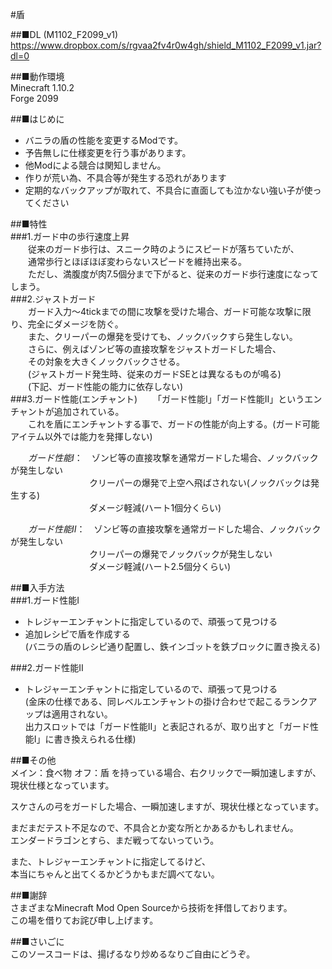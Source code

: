 #盾

##■DL (M1102_F2099_v1)<br>
https://www.dropbox.com/s/rgvaa2fv4r0w4gh/shield_M1102_F2099_v1.jar?dl=0<br>

##■動作環境<br>
Minecraft 1.10.2<br>
Forge 2099<br>

##■はじめに<br>
* バニラの盾の性能を変更するModです。
* 予告無しに仕様変更を行う事があります。
* 他Modによる競合は関知しません。
* 作りが荒い為、不具合等が発生する恐れがあります
* 定期的なバックアップが取れて、不具合に直面しても泣かない強い子が使ってください<br>

##■特性<br>
###1.ガード中の歩行速度上昇<br>
　　従来のガード歩行は、スニーク時のようにスピードが落ちていたが、<br>
　　通常歩行とほぼほぼ変わらないスピードを維持出来る。<br>
　　ただし、満腹度が肉7.5個分まで下がると、従来のガード歩行速度になってしまう。<br>
###2.ジャストガード<br>
　　ガード入力～4tickまでの間に攻撃を受けた場合、ガード可能な攻撃に限り、完全にダメージを防ぐ。<br>
　　また、クリーパーの爆発を受けても、ノックバックすら発生しない。<br>
　　さらに、例えばゾンビ等の直接攻撃をジャストガードした場合、<br>
　　その対象を大きくノックバックさせる。<br>
　　(ジャストガード発生時、従来のガードSEとは異なるものが鳴る)<br>
　　(下記、ガード性能の能力に依存しない)<br>
###3.ガード性能(エンチャント)
　　「ガード性能Ⅰ」「ガード性能Ⅱ」というエンチャントが追加されている。<br>
　　これを盾にエンチャントする事で、ガードの性能が向上する。(ガード可能アイテム以外では能力を発揮しない)<br>

　　*ガード性能Ⅰ*：　ゾンビ等の直接攻撃を通常ガードした場合、ノックバックが発生しない<br>
　　　　　　　　　クリーパーの爆発で上空へ飛ばされない(ノックバックは発生する)<br>
　　　　　　　　　ダメージ軽減(ハート1個分くらい)<br>

　　*ガード性能Ⅱ*：　ゾンビ等の直接攻撃を通常ガードした場合、ノックバックが発生しない<br>
　　　　　　　　　クリーパーの爆発でノックバックが発生しない<br>
　　　　　　　　　ダメージ軽減(ハート2.5個分くらい)<br>

##■入手方法<br>
###1.ガード性能Ⅰ<br>
* トレジャーエンチャントに指定しているので、頑張って見つける 
* 追加レシピで盾を作成する<br>
(バニラの盾のレシピ通り配置し、鉄インゴットを鉄ブロックに置き換える)<br>

###2.ガード性能Ⅱ<br>
* トレジャーエンチャントに指定しているので、頑張って見つける<br>
(金床の仕様である、同レベルエンチャントの掛け合わせで起こるランクアップは適用されない。<br>
出力スロットでは「ガード性能Ⅱ」と表記されるが、取り出すと「ガード性能Ⅰ」に書き換えられる仕様)<br>

##■その他<br>
メイン：食べ物 オフ：盾 を持っている場合、右クリックで一瞬加速しますが、現状仕様となっています。<br>

スケさんの弓をガードした場合、一瞬加速しますが、現状仕様となっています。<br>

まだまだテスト不足なので、不具合とか変な所とかあるかもしれません。<br>
エンダードラゴンとすら、まだ戦ってないっていう。<br>

また、トレジャーエンチャントに指定してるけど、<br>
本当にちゃんと出てくるかどうかもまだ調べてない。<br>

##■謝辞<br>
さまざまなMinecraft Mod Open Sourceから技術を拝借しております。<br>
この場を借りてお詫び申し上げます。<br>

##■さいごに<br>
このソースコードは、揚げるなり炒めるなりご自由にどうぞ。<br>
